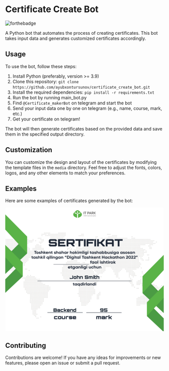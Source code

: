 # Certificate Create Bot

![forthebadge](http://forthebadge.com/images/badges/made-with-python.svg)

A Python bot that automates the process of creating certificates. This bot takes input data and generates customized certificates accordingly.

## Usage

To use the bot, follow these steps:

1. Install Python (preferably, version >= 3.9)
2. Clone this repository: `git clone https://github.com/ayubxontursunov/certificate_create_bot.git`
3. Install the required dependencies: `pip install -r requirements.txt`
4. Run the bot by running main_bot.py
5. Find `@Certificate_makerBot` on telegram and start the bot
6. Send your input data one by one on telegram (e.g., name, course, mark, etc.)
7. Get your certificate on telegram!

The bot will then generate certificates based on the provided data and save them in the specified output directory.

## Customization

You can customize the design and layout of the certificates by modifying the template files in the `media` directory. Feel free to adjust the fonts, colors, logos, and any other elements to match your preferences.

## Examples

Here are some examples of certificates generated by the bot:

![Certificate Example](media/certificates/John%20Smith.png)

## Contributing

Contributions are welcome! If you have any ideas for improvements or new features, please open an issue or submit a pull request. 

